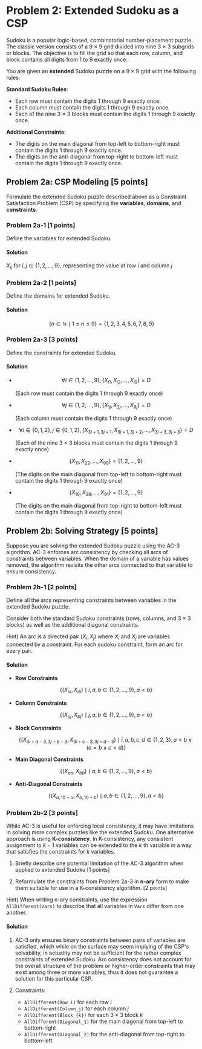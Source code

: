 # Problem 2: Extended Sudoku as a CSP

Sudoku is a popular logic-based, combinatorial number-placement puzzle. The classic version consists of a 9 × 9 grid divided into nine 3 × 3 subgrids or blocks. The objective is to fill the grid so that each row, column, and block contains all digits from 1 to 9 exactly once.

You are given an **extended** Sudoku puzzle on a 9 × 9 grid with the following rules:

**Standard Sudoku Rules**:

- Each row must contain the digits 1 through 9 exactly once.
- Each column must contain the digits 1 through 9 exactly once.
- Each of the nine 3 × 3 blocks must contain the digits 1 through 9 exactly once.

**Additional Constraints**:

- The digits on the main diagonal from top-left to bottom-right must contain the digits 1 through 9 exactly once.
- The digits on the anti-diagonal from top-right to bottom-left must contain the digits 1 through 9 exactly once.

## Problem 2a: CSP Modeling [5 points]

Formulate the extended Sudoku puzzle described above as a Constraint Satisfaction Problem (CSP) by specifying the **variables**, **domains**, and **constraints**.

### Problem 2a-1 [1 points]

Define the variables for extended Sudoku.

#### Solution

$X_{ij}$ for $i, j \in \{1, 2, \ldots, 9\}$, representing the value at row $i$ and column $j$

### Problem 2a-2 [1 points]

Define the domains for extended Sudoku.

#### Solution

$$ \{n \in \mathbb{N} \mid 1 \le n \le 9\} = \{1, 2, 3, 4, 5, 6, 7, 8, 9\} $$

### Problem 2a-3 [3 points]

Define the constraints for extended Sudoku.

#### Solution

- $$ \forall i \in \{1, 2, \ldots, 9\}, \{X_{i1}, X_{i2}, \ldots, X_{i9}\} = D $$

    (Each row must contain the digits 1 through 9 exactly once)

- $$ \forall j \in \{1, 2, \ldots, 9\}, \{X_{1j}, X_{2j}, \ldots, X_{9j}\} = D $$

    (Each column must contain the digits 1 through 9 exactly once)

- $$ \forall i \in \{0, 1, 2\}, j \in \{0, 1, 2\}, \{X_{3i+1, 3j+1}, X_{3i+1, 3j+2}, \ldots, X_{3i+3, 3j+3}\} = D $$

    (Each of the nine 3 × 3 blocks must contain the digits 1 through 9 exactly once)

- $$ \{X_{11}, X_{22}, \ldots, X_{99}\} = \{1, 2, \ldots, 9\} $$

    (The digits on the main diagonal from top-left to bottom-right must contain the digits 1 through 9 exactly once)

- $$ \{X_{19}, X_{28}, \ldots, X_{91}\} = \{1, 2, \ldots, 9\} $$

    (The digits on the main diagonal from top-right to bottom-left must contain the digits 1 through 9 exactly once)

## Problem 2b: Solving Strategy [5 points]

Suppose you are solving the extended Sudoku puzzle using the AC-3 algorithm. AC-3 enforces arc consistency by checking all arcs of constraints between variables. When the domain of a variable has values removed, the algorithm revisits the other arcs connected to that variable to ensure consistency.

### Problem 2b-1 [2 points]

Define all the arcs representing constraints between variables in the extended Sudoku puzzle.

Consider both the standard Sudoku constraints (rows, columns, and 3 × 3 blocks) as well as the additional diagonal constraints.

Hint) An arc is a directed pair $(X_i, X_j)$ where $X_i$ and $X_j$ are variables connected by a constraint. For each sudoku constraint, form an arc for every pair.

#### Solution

- **Row Constraints**

    $$ \{(X_{ia}, X_{ib}) \mid i, a, b \in \{1, 2, \ldots, 9\}, a < b\} $$

- **Column Constraints**

    $$ \{(X_{aj}, X_{bj}) \mid j, a, b \in \{1, 2, \ldots, 9\}, a < b\} $$

- **Block Constraints**

    $$ \{(X_{3i+a-3, 3j+b-3}, X_{3i+c-3, 3j+d-3}) \mid i, a, b, c, d \in \{1, 2, 3\}, a < b \lor (a = b \land c < d)\} $$

- **Main Diagonal Constraints**

    $$ \{(X_{aa}, X_{bb}) \mid a, b \in \{1, 2, \ldots, 9\}, a < b\} $$

- **Anti-Diagonal Constraints**

    $$ \{(X_{a, 10-a}, X_{b, 10-b}) \mid a, b \in \{1, 2, \ldots, 9\}, a < b\} $$

### Problem 2b-2 [3 points]

While AC-3 is useful for enforcing local consistency, it may have limitations in solving more complex puzzles like the extended Sudoku. One alternative approach is using **K-consistency**. In K-consistency, any consistent assignment to $k-1$ variables can be extended to the $k$ th variable in a way that satisfies the constraints for $k$ variables.

1. Briefly describe one potential limitation of the AC-3 algorithm when applied to extended Sudoku [1 points]

2. Reformulate the constraints from Problem 2a-3 in **n-ary** form to make them suitable for use in a K-consistency algorithm. [2 points]

Hint) When writing n-ary constraints, use the expression `AllDifferent(Vars)` to describe that all variables in `Vars` differ from one another.

#### Solution

1. AC-3 only ensures binary constraints between pairs of variables are satisfied, which while on the surface may seem implying of the CSP's solvability, in actuality may not be sufficient for the rather complex constraints of extended Sudoku. Arc consistency does not account for the overall structure of the problem or higher-order constraints that may exist among three or more variables, thus it does not guarantee a solution for this particular CSP.

2. Constraints:

    - `AllDifferent(Row_i)` for each row $i$
    - `AllDifferent(Column_j)` for each column $j$
    - `AllDifferent(Block_{k})` for each 3 × 3 block $k$
    - `AllDifferent(Diagonal_1)` for the main diagonal from top-left to bottom-right
    - `AllDifferent(Diagonal_2)` for the anti-diagonal from top-right to bottom-left
